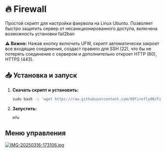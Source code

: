 # 🔥 Firewall  

Простой скрипт для настройки фаервола на Linux Ubuntu. Позволяет быстро защитить сервер от несанкционированного доступа, включена возможность установки fail2ban 

⚠ **Важно:** Нажав кнопку включить UFW, скрипт автоматически закроет все входящие соединения, создаст правило для SSH (22), что бы не потерять соединение с сервером и дополнительно откроет HTTP (80), HTTPS (443).

## 📥 Установка и запуск  

1. **Скачать скрипт и установить:**  
   ```sh
   sudo bash -c 'wget https://raw.githubusercontent.com/00firefly00/Firewall/main/firewall.sh && chmod +x /firewall.sh && /firewall.sh'


2. **Запустить:**
   ```sh
   mfw

## Меню управления

[![IMG-20250316-173106.jpg](https://i.postimg.cc/Gt9WqTzz/IMG-20250316-173106.jpg)](https://postimg.cc/WqLY43BJ)
